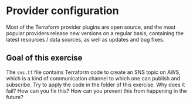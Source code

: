 # Provider configuration

Most of the Terraform provider plugins are open source, and the most popular providers release new versions on a regular basis, 
containing the latest resources / data sources, as well as updates and bug fixes. 

## Goal of this exercise

The `sns.tf` file contains Terraform code to create an SNS topic on AWS, which is a kind of communication channel to which
one can publish and subscribe. Try to apply the code in the folder of this exercise. Why does it fail? How can you fix this? How
can you prevent this from happening in the future? 